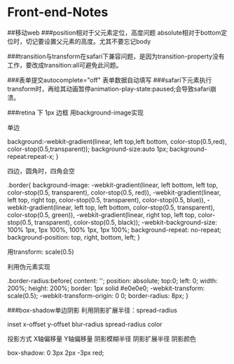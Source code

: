 Front-end-Notes
===============
##移动web
###position相对于父元素定位，高度问题
absolute相对于bottom定位时，切记要设置父元素的高度。尤其不要忘记body

###transition与transform在safari下兼容问题，是因为transition-property没有工作，要改成transition:all可避免此问题。

###表单提交autocomplete="off" 表单数据自动填写
###safari下元素执行transform时，再给其动画暂停animation-play-state:paused;会导致safari崩溃。

###retina 下 1px 边框
用background-image实现


单边

background:-webkit-gradient(linear, left top,left bottom, color-stop(0.5,red), color-stop(0.5,transparent));
	background-size:auto 1px;
	background-repeat:repeat-x;
}


四边，圆角时，四角会空

.border{
	background-image: -webkit-gradient(linear, left bottom, left top, color-stop(0.5, transparent), color-stop(0.5, red)), -webkit-gradient(linear, left top, right top, color-stop(0.5, transparent), color-stop(0.5, blue)), -webkit-gradient(linear, left top, left bottom, color-stop(0.5, transparent), color-stop(0.5, green)), -webkit-gradient(linear, right top, left top, color-stop(0.5, transparent), color-stop(0.5, black));
	-webkit-background-size: 100% 1px, 1px 100%, 100% 1px, 1px 100%;
	background-repeat: no-repeat;
	background-position: top, right, bottom, left;
}

用transform: scale(0.5)

利用伪元素实现

.border-radius:before{
	content: '';
	position: absolute;
	top:0;
	left: 0;
	width: 200%;
	height: 200%;
	border: 1px solid #e0e0e0;
    -webkit-transform: scale(0.5);
    -webkit-transform-origin: 0 0;
    border-radius: 8px;
}

###box-shadow单边阴影 利用阴影扩展半径：spread-radius

inset x-offset y-offset blur-radius spread-radius color

投影方式 X轴偏移量 Y轴偏移量 阴影模糊半径 阴影扩展半径 阴影颜色

box-shadow: 0 3px 2px -3px red;
